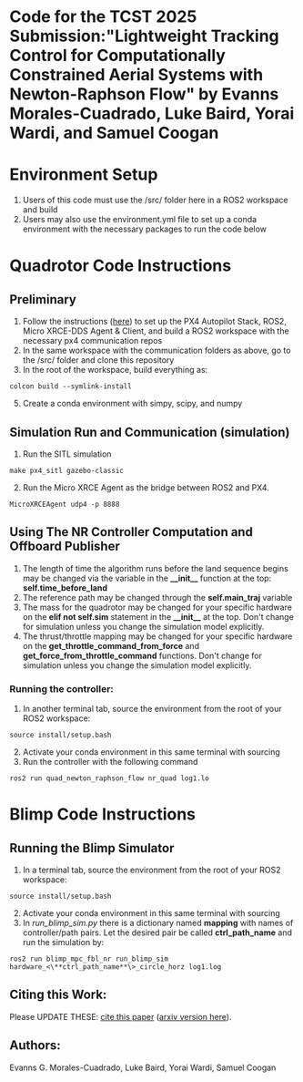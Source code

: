 # Code for the TCST 2025 Submission:"Lightweight Tracking Control for Computationally Constrained Aerial Systems with Newton-Raphson Flow" by Evanns Morales-Cuadrado, Luke Baird, Yorai Wardi, and Samuel Coogan

# Environment Setup
1. Users of this code must use the /src/ folder here in a ROS2 workspace and build
2. Users may also use the environment.yml file to set up a conda environment with the necessary packages to run the code below

# Quadrotor Code Instructions
## Preliminary
1. Follow the instructions ([here](https://docs.px4.io/main/en/ros/ros2_comm.html)) to set up the PX4 Autopilot Stack, ROS2, Micro XRCE-DDS Agent & Client, and build a ROS2 workspace with the necessary px4 communication repos
2. In the same workspace with the communication folders as above, go to the /src/ folder and clone this repository
3. In the root of the workspace, build everything as:
```
colcon build --symlink-install
```
5. Create a conda environment with simpy, scipy, and numpy

## Simulation Run and Communication (simulation)
1. Run the SITL simulation
```
make px4_sitl gazebo-classic
```
2. Run the Micro XRCE Agent as the bridge between ROS2 and PX4.
```
MicroXRCEAgent udp4 -p 8888
```


## Using The NR Controller Computation and Offboard Publisher
1. The length of time the algorithm runs before the land sequence begins may be changed via the variable in the **\_\_init\_\_** function at the top:   **self.time_before_land**
2. The reference path may be changed through the **self.main_traj** variable
3. The mass for the quadrotor may be changed for your specific hardware on the **elif not self.sim** statement in the **\_\_init\_\_** at the top. Don't change for simulation unless you change the simulation model explicitly.
4. The thrust/throttle mapping may be changed for your specific hardware on the **get_throttle_command_from_force** and **get_force_from_throttle_command** functions. Don't change for simulation unless you change the simulation model explicitly.

### Running the controller:
1. In another terminal tab, source the environment from the root of your ROS2 workspace: 
```
source install/setup.bash
```
2. Activate your conda environment in this same terminal with sourcing
3. Run the controller with the following command
```
ros2 run quad_newton_raphson_flow nr_quad log1.lo
```

# Blimp Code Instructions
## Running the Blimp Simulator
1. In a terminal tab, source the environment from the root of your ROS2 workspace: 
```
source install/setup.bash
```
2. Activate your conda environment in this same terminal with sourcing
3. In *run_blimp_sim.py* there is a dictionary named **mapping** with names of controller/path pairs. Let the desired pair be called **ctrl_path_name** and run the simulation by: 
```
ros2 run blimp_mpc_fbl_nr run_blimp_sim hardware_<\**ctrl_path_name**\>_circle_horz log1.log
```
## Citing this Work:
Please  UPDATE THESE: [cite this paper]() ([arxiv version here]()).

## Authors:
Evanns G. Morales-Cuadrado, Luke Baird, Yorai Wardi, Samuel Coogan
